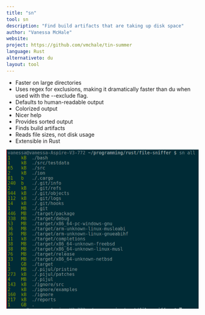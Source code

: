 ```yaml
---
title: "sn"
tool: sn
description: "Find build artifacts that are taking up disk space"
author: "Vanessa McHale"
website:
project: https://github.com/vmchale/tin-summer
language: Rust
alternativeto: du
layout: tool
---
```



* Faster on large directories
* Uses regex for exclusions, making it dramatically faster than du when used with the --exclude flag.
* Defaults to human-readable output
* Colorized output
* Nicer help
* Provides sorted output
* Finds build artifacts
* Reads file sizes, not disk usage
* Extensible in Rust

![Screenshot](screenshot.png)
